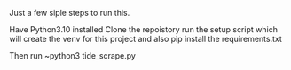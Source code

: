 Just a few siple steps to run this.

Have Python3.10 installed
Clone the repoistory
run the setup script which will create the venv for this project and also pip install the requirements.txt

Then run
~python3 tide_scrape.py
